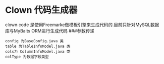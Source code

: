 Clown 代码生成器
=====================================
clown code 是使用Freemarke做模板引擎来生成代码的.目前只针对MySQL数据库与MyBaits ORM进行生成代码
###参数传递
```
config 为BaseConfig.java 类
table 为TableInfoModel.java 类
cols为 ColumnInfoModel.java 类
colType 为数据字段类型
```